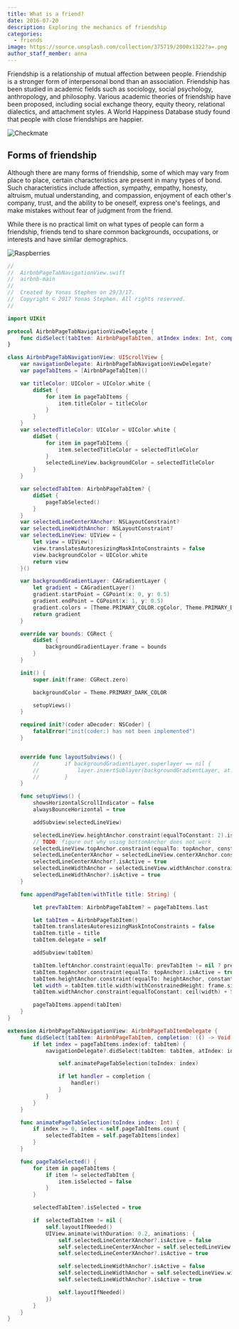 ```yaml
---
title: What is a friend?
date: 2016-07-20
description: Exploring the mechanics of friendship
categories:
  - friends
image: https://source.unsplash.com/collection/375719/2000x1322?a=.png
author_staff_member: anna
---
```


Friendship is a relationship of mutual affection between people. Friendship is a stronger form of interpersonal bond than an association. Friendship has been studied in academic fields such as sociology, social psychology, anthropology, and philosophy. Various academic theories of friendship have been proposed, including social exchange theory, equity theory, relational dialectics, and attachment styles. A World Happiness Database study found that people with close friendships are happier.

![Checkmate](https://source.unsplash.com/random/1500x1000)

## Forms of friendship

Although there are many forms of friendship, some of which may vary from place to place, certain characteristics are present in many types of bond. Such characteristics include affection, sympathy, empathy, honesty, altruism, mutual understanding, and compassion, enjoyment of each other's company, trust, and the ability to be oneself, express one's feelings, and make mistakes without fear of judgment from the friend.

While there is no practical limit on what types of people can form a friendship, friends tend to share common backgrounds, occupations, or interests and have similar demographics.

![Raspberries](https://source.unsplash.com/random/1500x1001)

```swift
//
//  AirbnbPageTabNavigationView.swift
//  airbnb-main
//
//  Created by Yonas Stephen on 29/3/17.
//  Copyright © 2017 Yonas Stephen. All rights reserved.
//

import UIKit

protocol AirbnbPageTabNavigationViewDelegate {
    func didSelect(tabItem: AirbnbPageTabItem, atIndex index: Int, completion: (() -> Void)?)
}

class AirbnbPageTabNavigationView: UIScrollView {
    var navigationDelegate: AirbnbPageTabNavigationViewDelegate?
    var pageTabItems = [AirbnbPageTabItem]()

    var titleColor: UIColor = UIColor.white {
        didSet {
            for item in pageTabItems {
                item.titleColor = titleColor
            }
        }
    }
    var selectedTitleColor: UIColor = UIColor.white {
        didSet {
            for item in pageTabItems {
                item.selectedTitleColor = selectedTitleColor
            }
            selectedLineView.backgroundColor = selectedTitleColor
        }
    }

    var selectedTabItem: AirbnbPageTabItem? {
        didSet {
            pageTabSelected()
        }
    }
    var selectedLineCenterXAnchor: NSLayoutConstraint?
    var selectedLineWidthAnchor: NSLayoutConstraint?
    var selectedLineView: UIView = {
        let view = UIView()
        view.translatesAutoresizingMaskIntoConstraints = false
        view.backgroundColor = UIColor.white
        return view
    }()

    var backgroundGradientLayer: CAGradientLayer {
        let gradient = CAGradientLayer()
        gradient.startPoint = CGPoint(x: 0, y: 0.5)
        gradient.endPoint = CGPoint(x: 1, y: 0.5)
        gradient.colors = [Theme.PRIMARY_COLOR.cgColor, Theme.PRIMARY_DARK_COLOR.cgColor]
        return gradient
    }

    override var bounds: CGRect {
        didSet {
            backgroundGradientLayer.frame = bounds
        }
    }

    init() {
        super.init(frame: CGRect.zero)

        backgroundColor = Theme.PRIMARY_DARK_COLOR

        setupViews()
    }

    required init?(coder aDecoder: NSCoder) {
        fatalError("init(coder:) has not been implemented")
    }


    override func layoutSubviews() {
        //        if backgroundGradientLayer.superlayer == nil {
        //            layer.insertSublayer(backgroundGradientLayer, at: 0)
        //        }
    }

    func setupViews() {
        showsHorizontalScrollIndicator = false
        alwaysBounceHorizontal = true

        addSubview(selectedLineView)

        selectedLineView.heightAnchor.constraint(equalToConstant: 2).isActive = true
        // TODO: figure out why using bottomAnchor does not work
        selectedLineView.topAnchor.constraint(equalTo: topAnchor, constant: 50 - 2).isActive = true
        selectedLineCenterXAnchor = selectedLineView.centerXAnchor.constraint(equalTo: centerXAnchor)
        selectedLineCenterXAnchor?.isActive = true
        selectedLineWidthAnchor = selectedLineView.widthAnchor.constraint(equalTo: widthAnchor)
        selectedLineWidthAnchor?.isActive = true
    }

    func appendPageTabItem(withTitle title: String) {

        let prevTabItem: AirbnbPageTabItem? = pageTabItems.last

        let tabItem = AirbnbPageTabItem()
        tabItem.translatesAutoresizingMaskIntoConstraints = false
        tabItem.title = title
        tabItem.delegate = self

        addSubview(tabItem)

        tabItem.leftAnchor.constraint(equalTo: prevTabItem != nil ? prevTabItem!.rightAnchor : leftAnchor).isActive = true
        tabItem.topAnchor.constraint(equalTo: topAnchor).isActive = true
        tabItem.heightAnchor.constraint(equalTo: heightAnchor, constant: -2).isActive = true
        let width = tabItem.title.width(withConstrainedHeight: frame.size.height, font: tabItem.titleButton.titleLabel!.font)
        tabItem.widthAnchor.constraint(equalToConstant: ceil(width) + 50).isActive = true

        pageTabItems.append(tabItem)
    }
}

extension AirbnbPageTabNavigationView: AirbnbPageTabItemDelegate {
    func didSelect(tabItem: AirbnbPageTabItem, completion: (() -> Void)?) {
        if let index = pageTabItems.index(of: tabItem) {
            navigationDelegate?.didSelect(tabItem: tabItem, atIndex: index) {

                self.animatePageTabSelection(toIndex: index)

                if let handler = completion {
                    handler()
                }
            }
        }
    }

    func animatePageTabSelection(toIndex index: Int) {
        if index >= 0, index < self.pageTabItems.count {
            selectedTabItem = self.pageTabItems[index]
        }
    }

    func pageTabSelected() {
        for item in pageTabItems {
            if item != selectedTabItem {
                item.isSelected = false
            }
        }

        selectedTabItem?.isSelected = true

        if  selectedTabItem != nil {
            self.layoutIfNeeded()
            UIView.animate(withDuration: 0.2, animations: {
                self.selectedLineCenterXAnchor?.isActive = false
                self.selectedLineCenterXAnchor = self.selectedLineView.centerXAnchor.constraint(equalTo: self.selectedTabItem!.centerXAnchor)
                self.selectedLineCenterXAnchor?.isActive = true

                self.selectedLineWidthAnchor?.isActive = false
                self.selectedLineWidthAnchor = self.selectedLineView.widthAnchor.constraint(equalTo: self.selectedTabItem!.widthAnchor, constant: -30)
                self.selectedLineWidthAnchor?.isActive = true

                self.layoutIfNeeded()
            })
        }
    }
}
```
